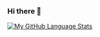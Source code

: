 ### Hi there 👋

[![My GitHub Language Stats](https://github-readme-stats.vercel.app/api/top-langs/?username=Rushika08&langs_count=5&theme=tokyonight)]()
